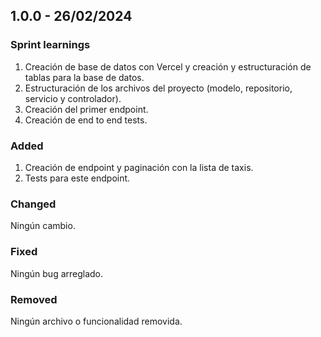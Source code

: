 ## 1.0.0 - 26/02/2024

### Sprint learnings

1. Creación de base de datos con Vercel y creación y estructuración de tablas para la base de datos.
2. Estructuración de los archivos del proyecto (modelo, repositorio, servicio y controlador).
3. Creación del primer endpoint.
4. Creación de end to end tests.

### Added

1. Creación de endpoint y paginación con la lista de taxis.
2. Tests para este endpoint.

### Changed

Ningún cambio.

### Fixed

Ningún bug arreglado.

### Removed

Ningún archivo o funcionalidad removida.